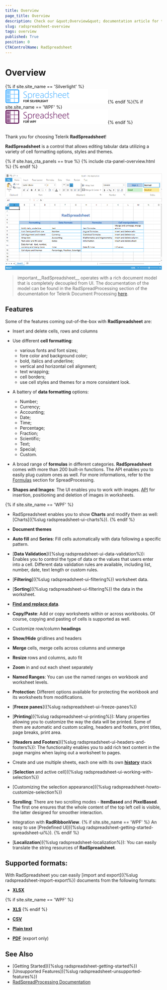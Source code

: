```yaml
---
title: Overview
page_title: Overview
description: Check our &quot;Overview&quot; documentation article for the RadSpreadsheet {{ site.framework_name }} control.
slug: radspreadsheet-overview
tags: overview
published: True
position: 0
CTAControlName: RadSpreadsheet
---
```


# Overview

{% if site.site_name == 'Silverlight' %}![spreadsheet sl 46 text](images/spreadsheet_sl_46_text.png){% endif %}{% if site.site_name == 'WPF' %}![spreadsheet wpf 46 text](images/spreadsheet_wpf_46_text.png){% endif %}

## 

Thank you for choosing Telerik __RadSpreadsheet__!

__RadSpreadsheet__ is a control that allows editing tabular data utilizing a variety of cell formatting options, styles and themes. 

{% if site.has_cta_panels == true %}
{% include cta-panel-overview.html %}
{% endif %}

![Rad Spreadsheet Overview ](images/RadSpreadsheet_Overview.png)


>important__RadSpreadsheet__ operates with a rich document model that is completely decoupled from UI. The documentation of the model can be found in the RadSpreadProcessing section of the documentation for Telerik Document Processing [here](https://docs.telerik.com/devtools/document-processing/libraries/radspreadprocessing/overview).

## Features

Some of the features coming out-of-the-box with **RadSpreadsheet** are:

* Insert and delete cells, rows and columns

* Use different **cell formatting**:

	* various fonts and font sizes;	
	* fore color and background color;	
	* bold, italics and underline;	
	* vertical and horizontal cell alignment;	
	* text wrapping;	
	* cell borders;	
	* use cell styles and themes for a more consistent look.

* A battery of **data formatting** options:

	* Number;	
	* Currency;	
	* Accounting;	
	* Date;	
	* Time;	
	* Percentage;	
	* Fraction;	
	* Scientific;	
	* Text;	
	* Special;	
	* Custom.
	

* A broad range of **formulas** in different categories. **RadSpreadsheet** comes with more than 200 built-in functions. The API enables you to easily plug custom ones as well. For more informations, refer to the [Formulas](https://docs.telerik.com/devtools/document-processing/libraries/radspreadprocessing/features/formulas/formulas) section for SpreadProcessing.

* **Shapes and Images**: The UI enables you to work with images. [API](https://docs.telerik.com/devtools/document-processing/libraries/radspreadprocessing/features/shapes-and-images) for insertion, positioning and deletion of images in worksheets.	

{% if site.site_name == 'WPF' %}
* RadSpreadsheet enables you to show **Charts** and modify them as well: [Charts]({%slug radspreadsheet-ui-charts%}). 
{% endif %}

* **Document themes**

* **Auto fill** and **Series**: Fill cells automatically with data following a specific pattern.

* [**Data Validation**]({%slug radspreadsheet-ui-data-validation%}): Enables you to control the type of data or the values that users enter into a cell. Different data validation rules are available, including list, number, date, text length or custom rules.

* [**Filtering**]({%slug radspreadsheet-ui-filtering%}) worksheet data.	

* [**Sorting**]({%slug radspreadsheet-ui-filtering%}) the data in the worksheet.	

* [**Find and replace data**](https://docs.telerik.com/devtools/document-processing/libraries/radspreadprocessing/features/find-and-replace).

* **Copy/Paste**: Add or copy worksheets within or across workbooks. Of course, copying and pasting of cells is supported as well.

* Customize row/column **headings**

* **Show/Hide** gridlines and headers

* **Merge** cells, merge cells across columns and unmerge

* **Resize** rows and columns, auto fit

* **Zoom** in and out each sheet separately

* **Named Ranges**: You can use the named ranges on workbook and worksheet levels.

* **Protection**: Different options available for protecting the workbook and its worksheets from modifications.

* [**Freeze panes**]({%slug radspreadsheet-ui-freeze-panes%})

* [**Printing**]({%slug radspreadsheet-ui-printing%}): Many properties allowing you to customize the way the data will be printed. Some of them are automatic and custom scaling, headers and footers, print titles, page breaks, print area.

* [**Headers and Footers**]({%slug radspreadsheet-ui-headers-and-footers%}): The functionality enables you to add rich text content in the page margins when laying out a worksheet to pages.

* Create and use multiple sheets, each one with its own [**history**](https://docs.telerik.com/devtools/document-processing/libraries/radspreadprocessing/features/history) stack

* [**Selection** and active cell]({%slug radspreadsheet-ui-working-with-selection%})

* [Customizing the selection appearance]({%slug radspreadsheet-howto-customize-selection%})

* **Scrolling**: There are two scrolling modes - **ItemBased** and **PixelBased**. The first one ensures that the whole content of the top left cell is visible, the latter designed for smoother interaction.

* Integration with __RadRibbonView__. {% if site.site_name == 'WPF' %} An easy to use [Predefined UI]({%slug radspreadsheet-getting-started-spreadsheet-ui%}). {% endif %}

* [**Localization**]({%slug radspreadsheet-localization%}): You can easily translate the string resources of **RadSpreadsheet**.


## Supported formats: 

With RadSpreadsheet you can easily [import and export]({%slug radspreadsheet-import-export%}) documents from the following formats:

* [**XLSX**](https://docs.telerik.com/devtools/document-processing/libraries/radspreadprocessing/formats-and-conversion/xlsx/xlsxformatprovider)

{% if site.site_name == 'WPF' %}
* [**XLS**](https://docs.telerik.com/devtools/document-processing/libraries/radspreadprocessing/formats-and-conversion/xls/xlsformatprovider) {% endif %}

* [**CSV**](https://docs.telerik.com/devtools/document-processing/libraries/radspreadprocessing/formats-and-conversion/csv/csvformatprovider) 

* [**Plain text**](https://docs.telerik.com/devtools/document-processing/libraries/radspreadprocessing/formats-and-conversion/txt/txtformatprovider) 

* [**PDF**](https://docs.telerik.com/devtools/document-processing/libraries/radspreadprocessing/formats-and-conversion/pdf/pdfformatprovider) (export only)
 

## See Also

* [Getting Started]({%slug radspreadsheet-getting-started%})
* [Unsupported Features]({%slug radspreadsheet-unsupported-features%}) 
* [RadSpreadProcessing Documentation](https://docs.telerik.com/devtools/document-processing/libraries/radspreadprocessing/overview)
